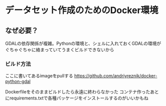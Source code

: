 # データセット作成のためのDocker環境

## なぜ必要？
GDALの依存関係が複雑。Pythonの環境と、シェルに入れておくGDALの環境がぐちゃぐちゃに絡まっていてうまくビルドできないから

### ビルド方法
ここに書いてあるimageをpullする
https://github.com/andriyreznik/docker-python-gdal

Dockerfileをそのままビルドしたら永遠に終わらなかった
コンテナ作ったあとにrequirements.txtで各種パッケージをインストールするのがいいかもね